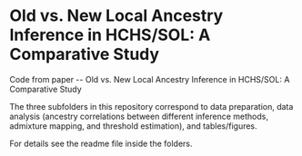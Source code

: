 # Old vs. New Local Ancestry Inference in HCHS/SOL: A Comparative Study

Code from paper -- Old vs. New Local Ancestry Inference in HCHS/SOL: A Comparative Study

The three subfolders in this repository correspond to data preparation, data analysis (ancestry correlations between different inference methods, admixture mapping, and threshold estimation), and tables/figures. 

For details see the readme file inside the folders.
